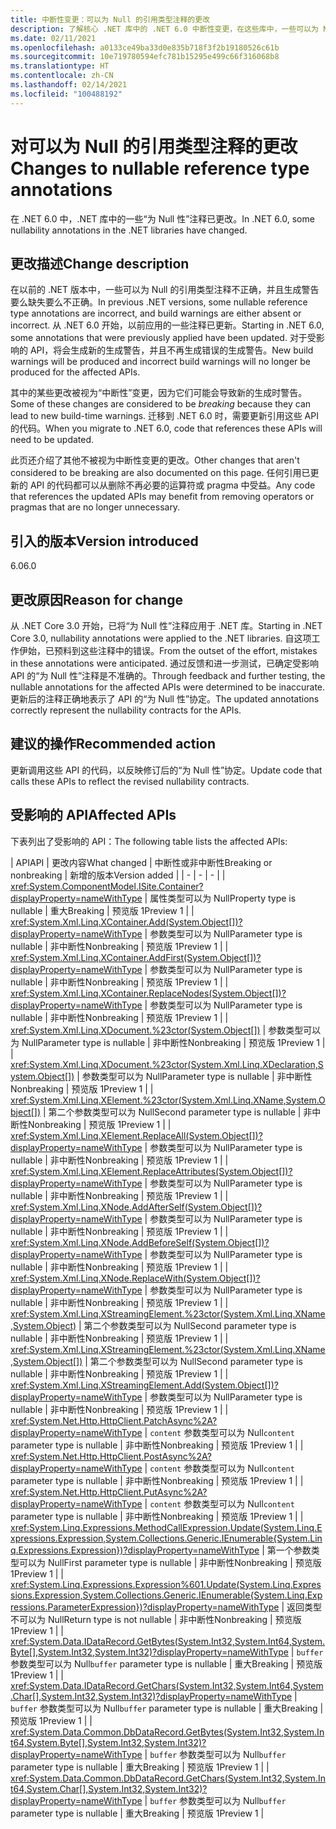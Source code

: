 ```yaml
---
title: 中断性变更：可以为 Null 的引用类型注释的更改
description: 了解核心 .NET 库中的 .NET 6.0 中断性变更，在这些库中，一些可以为 Null 的引用类型注释已更改。
ms.date: 02/11/2021
ms.openlocfilehash: a0133ce49ba33d0e835b718f3f2b19180526c61b
ms.sourcegitcommit: 10e719780594efc781b15295e499c66f316068b8
ms.translationtype: HT
ms.contentlocale: zh-CN
ms.lasthandoff: 02/14/2021
ms.locfileid: "100488192"
---
```

# <a name="changes-to-nullable-reference-type-annotations"></a><span data-ttu-id="d5d42-103">对可以为 Null 的引用类型注释的更改</span><span class="sxs-lookup"><span data-stu-id="d5d42-103">Changes to nullable reference type annotations</span></span>

<span data-ttu-id="d5d42-104">在 .NET 6.0 中，.NET 库中的一些“为 Null 性”注释已更改。</span><span class="sxs-lookup"><span data-stu-id="d5d42-104">In .NET 6.0, some nullability annotations in the .NET libraries have changed.</span></span>

## <a name="change-description"></a><span data-ttu-id="d5d42-105">更改描述</span><span class="sxs-lookup"><span data-stu-id="d5d42-105">Change description</span></span>

<span data-ttu-id="d5d42-106">在以前的 .NET 版本中，一些可以为 Null 的引用类型注释不正确，并且生成警告要么缺失要么不正确。</span><span class="sxs-lookup"><span data-stu-id="d5d42-106">In previous .NET versions, some nullable reference type annotations are incorrect, and build warnings are either absent or incorrect.</span></span> <span data-ttu-id="d5d42-107">从 .NET 6.0 开始，以前应用的一些注释已更新。</span><span class="sxs-lookup"><span data-stu-id="d5d42-107">Starting in .NET 6.0, some annotations that were previously applied have been updated.</span></span> <span data-ttu-id="d5d42-108">对于受影响的 API，将会生成新的生成警告，并且不再生成错误的生成警告。</span><span class="sxs-lookup"><span data-stu-id="d5d42-108">New build warnings will be produced and incorrect build warnings will no longer be produced for the affected APIs.</span></span>

<span data-ttu-id="d5d42-109">其中的某些更改被视为“中断性”变更，因为它们可能会导致新的生成时警告。</span><span class="sxs-lookup"><span data-stu-id="d5d42-109">Some of these changes are considered to be *breaking* because they can lead to new build-time warnings.</span></span> <span data-ttu-id="d5d42-110">迁移到 .NET 6.0 时，需要更新引用这些 API 的代码。</span><span class="sxs-lookup"><span data-stu-id="d5d42-110">When you migrate to .NET 6.0, code that references these APIs will need to be updated.</span></span>

<span data-ttu-id="d5d42-111">此页还介绍了其他不被视为中断性变更的更改。</span><span class="sxs-lookup"><span data-stu-id="d5d42-111">Other changes that aren't considered to be breaking are also documented on this page.</span></span> <span data-ttu-id="d5d42-112">任何引用已更新的 API 的代码都可以从删除不再必要的运算符或 pragma 中受益。</span><span class="sxs-lookup"><span data-stu-id="d5d42-112">Any code that references the updated APIs may benefit from removing operators or pragmas that are no longer unnecessary.</span></span>

## <a name="version-introduced"></a><span data-ttu-id="d5d42-113">引入的版本</span><span class="sxs-lookup"><span data-stu-id="d5d42-113">Version introduced</span></span>

<span data-ttu-id="d5d42-114">6.0</span><span class="sxs-lookup"><span data-stu-id="d5d42-114">6.0</span></span>

## <a name="reason-for-change"></a><span data-ttu-id="d5d42-115">更改原因</span><span class="sxs-lookup"><span data-stu-id="d5d42-115">Reason for change</span></span>

<span data-ttu-id="d5d42-116">从 .NET Core 3.0 开始，已将“为 Null 性”注释应用于 .NET 库。</span><span class="sxs-lookup"><span data-stu-id="d5d42-116">Starting in .NET Core 3.0, nullability annotations were applied to the .NET libraries.</span></span> <span data-ttu-id="d5d42-117">自这项工作伊始，已预料到这些注释中的错误。</span><span class="sxs-lookup"><span data-stu-id="d5d42-117">From the outset of the effort, mistakes in these annotations were anticipated.</span></span> <span data-ttu-id="d5d42-118">通过反馈和进一步测试，已确定受影响 API 的“为 Null 性”注释是不准确的。</span><span class="sxs-lookup"><span data-stu-id="d5d42-118">Through feedback and further testing, the nullable annotations for the affected APIs were determined to be inaccurate.</span></span> <span data-ttu-id="d5d42-119">更新后的注释正确地表示了 API 的“为 Null 性”协定。</span><span class="sxs-lookup"><span data-stu-id="d5d42-119">The updated annotations correctly represent the nullability contracts for the APIs.</span></span>

## <a name="recommended-action"></a><span data-ttu-id="d5d42-120">建议的操作</span><span class="sxs-lookup"><span data-stu-id="d5d42-120">Recommended action</span></span>

<span data-ttu-id="d5d42-121">更新调用这些 API 的代码，以反映修订后的“为 Null 性”协定。</span><span class="sxs-lookup"><span data-stu-id="d5d42-121">Update code that calls these APIs to reflect the revised nullability contracts.</span></span>

## <a name="affected-apis"></a><span data-ttu-id="d5d42-122">受影响的 API</span><span class="sxs-lookup"><span data-stu-id="d5d42-122">Affected APIs</span></span>

<span data-ttu-id="d5d42-123">下表列出了受影响的 API：</span><span class="sxs-lookup"><span data-stu-id="d5d42-123">The following table lists the affected APIs:</span></span>

| <span data-ttu-id="d5d42-124">API</span><span class="sxs-lookup"><span data-stu-id="d5d42-124">API</span></span> | <span data-ttu-id="d5d42-125">更改内容</span><span class="sxs-lookup"><span data-stu-id="d5d42-125">What changed</span></span> | <span data-ttu-id="d5d42-126">中断性或非中断性</span><span class="sxs-lookup"><span data-stu-id="d5d42-126">Breaking or nonbreaking</span></span> | <span data-ttu-id="d5d42-127">新增的版本</span><span class="sxs-lookup"><span data-stu-id="d5d42-127">Version added</span></span> |
| - | - | - |
| <xref:System.ComponentModel.ISite.Container?displayProperty=nameWithType> | <span data-ttu-id="d5d42-128">属性类型可以为 Null</span><span class="sxs-lookup"><span data-stu-id="d5d42-128">Property type is nullable</span></span> | <span data-ttu-id="d5d42-129">重大</span><span class="sxs-lookup"><span data-stu-id="d5d42-129">Breaking</span></span> | <span data-ttu-id="d5d42-130">预览版 1</span><span class="sxs-lookup"><span data-stu-id="d5d42-130">Preview 1</span></span> |
| <xref:System.Xml.Linq.XContainer.Add(System.Object[])?displayProperty=nameWithType> | <span data-ttu-id="d5d42-131">参数类型可以为 Null</span><span class="sxs-lookup"><span data-stu-id="d5d42-131">Parameter type is nullable</span></span> | <span data-ttu-id="d5d42-132">非中断性</span><span class="sxs-lookup"><span data-stu-id="d5d42-132">Nonbreaking</span></span> | <span data-ttu-id="d5d42-133">预览版 1</span><span class="sxs-lookup"><span data-stu-id="d5d42-133">Preview 1</span></span> |
| <xref:System.Xml.Linq.XContainer.AddFirst(System.Object[])?displayProperty=nameWithType> | <span data-ttu-id="d5d42-134">参数类型可以为 Null</span><span class="sxs-lookup"><span data-stu-id="d5d42-134">Parameter type is nullable</span></span> | <span data-ttu-id="d5d42-135">非中断性</span><span class="sxs-lookup"><span data-stu-id="d5d42-135">Nonbreaking</span></span> | <span data-ttu-id="d5d42-136">预览版 1</span><span class="sxs-lookup"><span data-stu-id="d5d42-136">Preview 1</span></span> |
| <xref:System.Xml.Linq.XContainer.ReplaceNodes(System.Object[])?displayProperty=nameWithType> | <span data-ttu-id="d5d42-137">参数类型可以为 Null</span><span class="sxs-lookup"><span data-stu-id="d5d42-137">Parameter type is nullable</span></span> | <span data-ttu-id="d5d42-138">非中断性</span><span class="sxs-lookup"><span data-stu-id="d5d42-138">Nonbreaking</span></span> | <span data-ttu-id="d5d42-139">预览版 1</span><span class="sxs-lookup"><span data-stu-id="d5d42-139">Preview 1</span></span> |
| <xref:System.Xml.Linq.XDocument.%23ctor(System.Object[])> | <span data-ttu-id="d5d42-140">参数类型可以为 Null</span><span class="sxs-lookup"><span data-stu-id="d5d42-140">Parameter type is nullable</span></span> | <span data-ttu-id="d5d42-141">非中断性</span><span class="sxs-lookup"><span data-stu-id="d5d42-141">Nonbreaking</span></span> | <span data-ttu-id="d5d42-142">预览版 1</span><span class="sxs-lookup"><span data-stu-id="d5d42-142">Preview 1</span></span> |
| <xref:System.Xml.Linq.XDocument.%23ctor(System.Xml.Linq.XDeclaration,System.Object[])> | <span data-ttu-id="d5d42-143">参数类型可以为 Null</span><span class="sxs-lookup"><span data-stu-id="d5d42-143">Parameter type is nullable</span></span> | <span data-ttu-id="d5d42-144">非中断性</span><span class="sxs-lookup"><span data-stu-id="d5d42-144">Nonbreaking</span></span> | <span data-ttu-id="d5d42-145">预览版 1</span><span class="sxs-lookup"><span data-stu-id="d5d42-145">Preview 1</span></span> |
| <xref:System.Xml.Linq.XElement.%23ctor(System.Xml.Linq.XName,System.Object[])> | <span data-ttu-id="d5d42-146">第二个参数类型可以为 Null</span><span class="sxs-lookup"><span data-stu-id="d5d42-146">Second parameter type is nullable</span></span> | <span data-ttu-id="d5d42-147">非中断性</span><span class="sxs-lookup"><span data-stu-id="d5d42-147">Nonbreaking</span></span> | <span data-ttu-id="d5d42-148">预览版 1</span><span class="sxs-lookup"><span data-stu-id="d5d42-148">Preview 1</span></span> |
| <xref:System.Xml.Linq.XElement.ReplaceAll(System.Object[])?displayProperty=nameWithType> | <span data-ttu-id="d5d42-149">参数类型可以为 Null</span><span class="sxs-lookup"><span data-stu-id="d5d42-149">Parameter type is nullable</span></span> | <span data-ttu-id="d5d42-150">非中断性</span><span class="sxs-lookup"><span data-stu-id="d5d42-150">Nonbreaking</span></span> | <span data-ttu-id="d5d42-151">预览版 1</span><span class="sxs-lookup"><span data-stu-id="d5d42-151">Preview 1</span></span> |
| <xref:System.Xml.Linq.XElement.ReplaceAttributes(System.Object[])?displayProperty=nameWithType> | <span data-ttu-id="d5d42-152">参数类型可以为 Null</span><span class="sxs-lookup"><span data-stu-id="d5d42-152">Parameter type is nullable</span></span> | <span data-ttu-id="d5d42-153">非中断性</span><span class="sxs-lookup"><span data-stu-id="d5d42-153">Nonbreaking</span></span> | <span data-ttu-id="d5d42-154">预览版 1</span><span class="sxs-lookup"><span data-stu-id="d5d42-154">Preview 1</span></span> |
| <xref:System.Xml.Linq.XNode.AddAfterSelf(System.Object[])?displayProperty=nameWithType> | <span data-ttu-id="d5d42-155">参数类型可以为 Null</span><span class="sxs-lookup"><span data-stu-id="d5d42-155">Parameter type is nullable</span></span> | <span data-ttu-id="d5d42-156">非中断性</span><span class="sxs-lookup"><span data-stu-id="d5d42-156">Nonbreaking</span></span> | <span data-ttu-id="d5d42-157">预览版 1</span><span class="sxs-lookup"><span data-stu-id="d5d42-157">Preview 1</span></span> |
| <xref:System.Xml.Linq.XNode.AddBeforeSelf(System.Object[])?displayProperty=nameWithType> | <span data-ttu-id="d5d42-158">参数类型可以为 Null</span><span class="sxs-lookup"><span data-stu-id="d5d42-158">Parameter type is nullable</span></span> | <span data-ttu-id="d5d42-159">非中断性</span><span class="sxs-lookup"><span data-stu-id="d5d42-159">Nonbreaking</span></span> | <span data-ttu-id="d5d42-160">预览版 1</span><span class="sxs-lookup"><span data-stu-id="d5d42-160">Preview 1</span></span> |
| <xref:System.Xml.Linq.XNode.ReplaceWith(System.Object[])?displayProperty=nameWithType> | <span data-ttu-id="d5d42-161">参数类型可以为 Null</span><span class="sxs-lookup"><span data-stu-id="d5d42-161">Parameter type is nullable</span></span> | <span data-ttu-id="d5d42-162">非中断性</span><span class="sxs-lookup"><span data-stu-id="d5d42-162">Nonbreaking</span></span> | <span data-ttu-id="d5d42-163">预览版 1</span><span class="sxs-lookup"><span data-stu-id="d5d42-163">Preview 1</span></span> |
| <xref:System.Xml.Linq.XStreamingElement.%23ctor(System.Xml.Linq.XName,System.Object)> | <span data-ttu-id="d5d42-164">第二个参数类型可以为 Null</span><span class="sxs-lookup"><span data-stu-id="d5d42-164">Second parameter type is nullable</span></span> | <span data-ttu-id="d5d42-165">非中断性</span><span class="sxs-lookup"><span data-stu-id="d5d42-165">Nonbreaking</span></span> | <span data-ttu-id="d5d42-166">预览版 1</span><span class="sxs-lookup"><span data-stu-id="d5d42-166">Preview 1</span></span> |
| <xref:System.Xml.Linq.XStreamingElement.%23ctor(System.Xml.Linq.XName,System.Object[])> | <span data-ttu-id="d5d42-167">第二个参数类型可以为 Null</span><span class="sxs-lookup"><span data-stu-id="d5d42-167">Second parameter type is nullable</span></span> | <span data-ttu-id="d5d42-168">非中断性</span><span class="sxs-lookup"><span data-stu-id="d5d42-168">Nonbreaking</span></span> | <span data-ttu-id="d5d42-169">预览版 1</span><span class="sxs-lookup"><span data-stu-id="d5d42-169">Preview 1</span></span> |
| <xref:System.Xml.Linq.XStreamingElement.Add(System.Object[])?displayProperty=nameWithType> | <span data-ttu-id="d5d42-170">参数类型可以为 Null</span><span class="sxs-lookup"><span data-stu-id="d5d42-170">Parameter type is nullable</span></span> | <span data-ttu-id="d5d42-171">非中断性</span><span class="sxs-lookup"><span data-stu-id="d5d42-171">Nonbreaking</span></span> | <span data-ttu-id="d5d42-172">预览版 1</span><span class="sxs-lookup"><span data-stu-id="d5d42-172">Preview 1</span></span> |
| <xref:System.Net.Http.HttpClient.PatchAsync%2A?displayProperty=nameWithType> | <span data-ttu-id="d5d42-173">`content` 参数类型可以为 Null</span><span class="sxs-lookup"><span data-stu-id="d5d42-173">`content` parameter type is nullable</span></span> | <span data-ttu-id="d5d42-174">非中断性</span><span class="sxs-lookup"><span data-stu-id="d5d42-174">Nonbreaking</span></span> | <span data-ttu-id="d5d42-175">预览版 1</span><span class="sxs-lookup"><span data-stu-id="d5d42-175">Preview 1</span></span> |
| <xref:System.Net.Http.HttpClient.PostAsync%2A?displayProperty=nameWithType> | <span data-ttu-id="d5d42-176">`content` 参数类型可以为 Null</span><span class="sxs-lookup"><span data-stu-id="d5d42-176">`content` parameter type is nullable</span></span>  | <span data-ttu-id="d5d42-177">非中断性</span><span class="sxs-lookup"><span data-stu-id="d5d42-177">Nonbreaking</span></span> | <span data-ttu-id="d5d42-178">预览版 1</span><span class="sxs-lookup"><span data-stu-id="d5d42-178">Preview 1</span></span> |
| <xref:System.Net.Http.HttpClient.PutAsync%2A?displayProperty=nameWithType> | <span data-ttu-id="d5d42-179">`content` 参数类型可以为 Null</span><span class="sxs-lookup"><span data-stu-id="d5d42-179">`content` parameter type is nullable</span></span>  | <span data-ttu-id="d5d42-180">非中断性</span><span class="sxs-lookup"><span data-stu-id="d5d42-180">Nonbreaking</span></span> | <span data-ttu-id="d5d42-181">预览版 1</span><span class="sxs-lookup"><span data-stu-id="d5d42-181">Preview 1</span></span> |
| <xref:System.Linq.Expressions.MethodCallExpression.Update(System.Linq.Expressions.Expression,System.Collections.Generic.IEnumerable{System.Linq.Expressions.Expression})?displayProperty=nameWithType> | <span data-ttu-id="d5d42-182">第一个参数类型可以为 Null</span><span class="sxs-lookup"><span data-stu-id="d5d42-182">First parameter type is nullable</span></span> | <span data-ttu-id="d5d42-183">非中断性</span><span class="sxs-lookup"><span data-stu-id="d5d42-183">Nonbreaking</span></span> | <span data-ttu-id="d5d42-184">预览版 1</span><span class="sxs-lookup"><span data-stu-id="d5d42-184">Preview 1</span></span> |
| <xref:System.Linq.Expressions.Expression%601.Update(System.Linq.Expressions.Expression,System.Collections.Generic.IEnumerable{System.Linq.Expressions.ParameterExpression})?displayProperty=nameWithType> | <span data-ttu-id="d5d42-185">返回类型不可以为 Null</span><span class="sxs-lookup"><span data-stu-id="d5d42-185">Return type is not nullable</span></span> | <span data-ttu-id="d5d42-186">非中断性</span><span class="sxs-lookup"><span data-stu-id="d5d42-186">Nonbreaking</span></span> | <span data-ttu-id="d5d42-187">预览版 1</span><span class="sxs-lookup"><span data-stu-id="d5d42-187">Preview 1</span></span> |
| <xref:System.Data.IDataRecord.GetBytes(System.Int32,System.Int64,System.Byte[],System.Int32,System.Int32)?displayProperty=nameWithType> | <span data-ttu-id="d5d42-188">`buffer` 参数类型可以为 Null</span><span class="sxs-lookup"><span data-stu-id="d5d42-188">`buffer` parameter type is nullable</span></span> | <span data-ttu-id="d5d42-189">重大</span><span class="sxs-lookup"><span data-stu-id="d5d42-189">Breaking</span></span> | <span data-ttu-id="d5d42-190">预览版 1</span><span class="sxs-lookup"><span data-stu-id="d5d42-190">Preview 1</span></span> |
| <xref:System.Data.IDataRecord.GetChars(System.Int32,System.Int64,System.Char[],System.Int32,System.Int32)?displayProperty=nameWithType> | <span data-ttu-id="d5d42-191">`buffer` 参数类型可以为 Null</span><span class="sxs-lookup"><span data-stu-id="d5d42-191">`buffer` parameter type is nullable</span></span> | <span data-ttu-id="d5d42-192">重大</span><span class="sxs-lookup"><span data-stu-id="d5d42-192">Breaking</span></span> | <span data-ttu-id="d5d42-193">预览版 1</span><span class="sxs-lookup"><span data-stu-id="d5d42-193">Preview 1</span></span> |
| <xref:System.Data.Common.DbDataRecord.GetBytes(System.Int32,System.Int64,System.Byte[],System.Int32,System.Int32)?displayProperty=nameWithType> | <span data-ttu-id="d5d42-194">`buffer` 参数类型可以为 Null</span><span class="sxs-lookup"><span data-stu-id="d5d42-194">`buffer` parameter type is nullable</span></span> | <span data-ttu-id="d5d42-195">重大</span><span class="sxs-lookup"><span data-stu-id="d5d42-195">Breaking</span></span> | <span data-ttu-id="d5d42-196">预览版 1</span><span class="sxs-lookup"><span data-stu-id="d5d42-196">Preview 1</span></span> |
| <xref:System.Data.Common.DbDataRecord.GetChars(System.Int32,System.Int64,System.Char[],System.Int32,System.Int32)?displayProperty=nameWithType> | <span data-ttu-id="d5d42-197">`buffer` 参数类型可以为 Null</span><span class="sxs-lookup"><span data-stu-id="d5d42-197">`buffer` parameter type is nullable</span></span> | <span data-ttu-id="d5d42-198">重大</span><span class="sxs-lookup"><span data-stu-id="d5d42-198">Breaking</span></span> | <span data-ttu-id="d5d42-199">预览版 1</span><span class="sxs-lookup"><span data-stu-id="d5d42-199">Preview 1</span></span> |

<!--

### Category

Core .NET libraries

### Affected APIs

- `P:System.ComponentModel.ISite.Container`
- `M:System.Xml.Linq.XContainer.Add(System.Object[])`
- `M:System.Xml.Linq.XContainer.AddFirst(System.Object[])`
- `M:System.Xml.Linq.XContainer.ReplaceNodes(System.Object[])`
- `M:System.Xml.Linq.XDocument.#ctor(System.Object[])`
- `M:System.Xml.Linq.XDocument.#ctor(System.Xml.Linq.XDeclaration,System.Object[])`
- `M:System.Xml.Linq.XElement.#ctor(System.Xml.Linq.XName,System.Object[])`
- `M:System.Xml.Linq.XElement.ReplaceAll(System.Object[])`
- `M:System.Xml.Linq.XElement.ReplaceAttributes(System.Object[])`
- `M:System.Xml.Linq.XNode.AddAfterSelf(System.Object[])`
- `M:System.Xml.Linq.XNode.AddBeforeSelf(System.Object[])`
- `M:System.Xml.Linq.XNode.ReplaceWith(System.Object[])`
- `M:System.Xml.Linq.XStreamingElement.#ctor(System.Xml.Linq.XName,System.Object)`
- `M:System.Xml.Linq.XStreamingElement.#ctor(System.Xml.Linq.XName,System.Object[])`
- `M:System.Xml.Linq.XStreamingElement.Add(System.Object[])`
- `O:System.Net.Http.HttpClient.PatchAsync`
- `O:System.Net.Http.HttpClient.PostAsync`
- `O:System.Net.Http.HttpClient.PutAsync`
- `M:System.Linq.Expressions.MethodCallExpression.Update(System.Linq.Expressions.Expression,System.Collections.Generic.IEnumerable{System.Linq.Expressions.Expression})`
- `M:System.Linq.Expressions.Expression%601.Update(System.Linq.Expressions.Expression,System.Collections.Generic.IEnumerable{System.Linq.Expressions.ParameterExpression})`
- `M:System.Data.IDataRecord.GetBytes(System.Int32,System.Int64,System.Byte[],System.Int32,System.Int32)`
- `M:System.Data.IDataRecord.GetChars(System.Int32,System.Int64,System.Char[],System.Int32,System.Int32)`
- `M:System.Data.Common.DbDataRecord.GetBytes(System.Int32,System.Int64,System.Byte[],System.Int32,System.Int32)`
- `M:System.Data.Common.DbDataRecord.GetChars(System.Int32,System.Int64,System.Char[],System.Int32,System.Int32)`

-->
